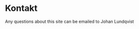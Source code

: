 Kontakt
==============================================

Any questions about this site can be emailed to Johan Lundqvist
